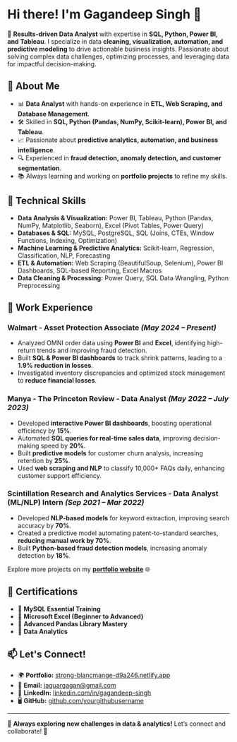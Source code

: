 # Hi there! I'm Gagandeep Singh 👋

🚀 **Results-driven Data Analyst** with expertise in **SQL, Python, Power BI, and Tableau**. I specialize in data **cleaning, visualization, automation, and predictive modeling** to drive actionable business insights. Passionate about solving complex data challenges, optimizing processes, and leveraging data for impactful decision-making.

## 🔹 About Me
- 📊 **Data Analyst** with hands-on experience in **ETL, Web Scraping, and Database Management**.
- 🛠️ Skilled in **SQL, Python (Pandas, NumPy, Scikit-learn), Power BI, and Tableau**.
- 📈 Passionate about **predictive analytics, automation, and business intelligence**.
- 🔍 Experienced in **fraud detection, anomaly detection, and customer segmentation**.
- 📚 Always learning and working on **portfolio projects** to refine my skills.

## 📌 Technical Skills
- **Data Analysis & Visualization:** Power BI, Tableau, Python (Pandas, NumPy, Matplotlib, Seaborn), Excel (Pivot Tables, Power Query)
- **Databases & SQL:** MySQL, PostgreSQL, SQL (Joins, CTEs, Window Functions, Indexing, Optimization)
- **Machine Learning & Predictive Analytics:** Scikit-learn, Regression, Classification, NLP, Forecasting
- **ETL & Automation:** Web Scraping (BeautifulSoup, Selenium), Power BI Dashboards, SQL-based Reporting, Excel Macros
- **Data Cleaning & Processing:** Power Query, SQL Data Wrangling, Python Preprocessing

## 🏢 Work Experience
### **Walmart - Asset Protection Associate** _(May 2024 – Present)_
- Analyzed OMNI order data using **Power BI** and **Excel**, identifying high-return trends and improving fraud detection.
- Built **SQL & Power BI dashboards** to track shrink patterns, leading to a **1.9% reduction in losses**.
- Investigated inventory discrepancies and optimized stock management to **reduce financial losses**.

### **Manya - The Princeton Review - Data Analyst** _(May 2022 – July 2023)_
- Developed **interactive Power BI dashboards**, boosting operational efficiency by **15%**.
- Automated **SQL queries for real-time sales data**, improving decision-making speed by **20%**.
- Built **predictive models** for customer churn analysis, increasing retention by **25%**.
- Used **web scraping and NLP** to classify 10,000+ FAQs daily, enhancing customer support efficiency.

### **Scintillation Research and Analytics Services - Data Analyst (ML/NLP) Intern** _(Sep 2021 – Mar 2022)_
- Developed **NLP-based models** for keyword extraction, improving search accuracy by **70%**.
- Created a predictive model automating patent-to-standard searches, **reducing manual work by 70%**.
- Built **Python-based fraud detection models**, increasing anomaly detection by **18%**.

Explore more projects on my **[portfolio website](https://strong-blancmange-d9a246.netlify.app/)** 🌐

## 📜 Certifications
- 📌 **MySQL Essential Training**
- 📌 **Microsoft Excel (Beginner to Advanced)**
- 📌 **Advanced Pandas Library Mastery**
- 📌 **Data Analytics**

## 📫 Let's Connect!
- 🌍 **Portfolio:** [strong-blancmange-d9a246.netlify.app](https://strong-blancmange-d9a246.netlify.app/)
- 📧 **Email:** jaguargagan@gmail.com
- 🔗 **LinkedIn:** [linkedin.com/in/gagandeep-singh](#)
- 🖥️ **GitHub:** [github.com/yourgithubusername](#)

---

🚀 **Always exploring new challenges in data & analytics!** Let’s connect and collaborate! 🤝
